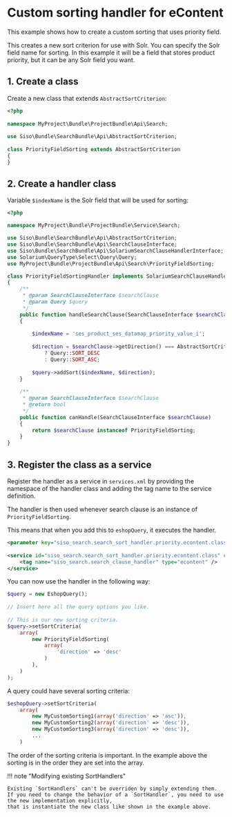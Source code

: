 # Custom sorting handler for eContent

This example shows how to create a custom sorting that uses priority field.

This creates a new sort criterion for use with Solr. You can specify the Solr field name for sorting.
In this example it will be a field that stores product priority, but it can be any Solr field you want.

## 1. Create a class

Create a new class that extends `AbstractSortCriterion`:

``` php
<?php
 
namespace MyProject\Bundle\ProjectBundle\Api\Search;
 
use Siso\Bundle\SearchBundle\Api\AbstractSortCriterion;
 
class PriorityFieldSorting extends AbstractSortCriterion
{
}
```

## 2. Create a handler class

Variable `$indexName` is the Solr field that will be used for sorting:

``` php
<?php

namespace MyProject\Bundle\ProjectBundle\Service\Search;

use Siso\Bundle\SearchBundle\Api\AbstractSortCriterion;
use Siso\Bundle\SearchBundle\Api\SearchClauseInterface;
use Siso\Bundle\SearchBundle\Api\SolariumSearchClauseHandlerInterface;
use Solarium\QueryType\Select\Query\Query;
use MyProject\Bundle\ProjectBundle\Api\Search\PriorityFieldSorting;

class PriorityFieldSortingHandler implements SolariumSearchClauseHandlerInterface
{
    /**
     * @param SearchClauseInterface $searchClause
     * @param Query $query
     */
    public function handleSearchClause(SearchClauseInterface $searchClause, Query $query)
    {
 
        $indexName = 'ses_product_ses_datamap_priority_value_i';
 
        $direction = $searchClause->getDirection() === AbstractSortCriterion::DESC
            ? Query::SORT_DESC
            : Query::SORT_ASC;
 
        $query->addSort($indexName, $direction);
    }
 
    /**
     * @param SearchClauseInterface $searchClause
     * @return bool
     */
    public function canHandle(SearchClauseInterface $searchClause)
    {
        return $searchClause instanceof PriorityFieldSorting;
    }
}
```

## 3. Register the class as a service

Register the handler as a service in `services.xml` by providing the namespace of the handler class
and adding the tag name to the service definition.

The handler is then used whenever search clause is an instance of `PriorityFieldSorting`.

This means that when you add this to `eshopQuery`, it executes the handler.

``` xml
<parameter key="siso_search.search_sort_handler.priority.econtent.class">MyProject\Bundle\ProjectBundle\Service\Search\PriorityFieldSortingHandler</parameter>
  
<service id="siso_search.search_sort_handler.priority.econtent.class" class="%siso_search.search_sort_handler.priority.econtent.class%">
    <tag name="siso_search.search_clause_handler" type="econtent" />
</service>
```

You can now use the handler in the following way:

``` php
$query = new EshopQuery();
  
// Insert here all the query options you like.
  
// This is our new sorting criteria.
$query->setSortCriteria(
    array(
        new PriorityFieldSorting(
            array(
                'direction' => 'desc'
            )
        ),
    )
);
```

A query could have several sorting criteria:

``` php
$eshopQuery->setSortCriteria(
    array(
        new MyCustomSorting1(array('direction' => 'asc')),
        new MyCustomSorting2(array('direction' => 'desc')),
        new MyCustomSorting3(array('direction' => 'desc')),
        ...
    )
```

The order of the sorting criteria is important. In the example above the sorting is in the order they are set into the array.

!!! note "Modifying existing SortHandlers"

    Existing `SortHandlers` can't be overriden by simply extending them.
    If you need to change the behavior of a `SortHandler`, you need to use the new implementation explicitly,
    that is instantiate the new class like shown in the example above.
